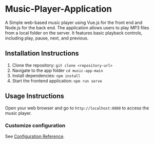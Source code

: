 # Music-Player-Application
A Simple web-based music player using Vue.js for the front end and Node.js for the back end. The application allows users to play MP3 files from a local folder on the server. It features basic playback controls, including play, pause, next, and previous.

## Installation Instructions
1. Clone the repository: `git clone <repository-url>`
2. Navigate to the app folder `cd music-app-main`
3. Install dependencies: `npm install`
4. Start the frontend application: `npm run serve`

## Usage Instructions
Open your web browser and go to `http://localhost:8080` to access the music player.

### Customize configuration
See [Configuration Reference](https://cli.vuejs.org/config/).
